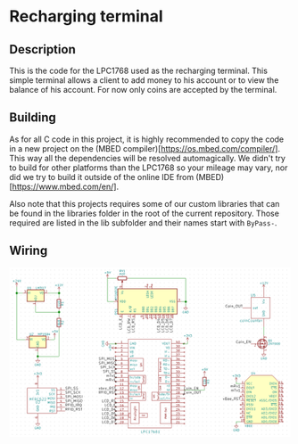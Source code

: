 # Recharging terminal

## Description
This is the code for the LPC1768 used as the recharging terminal. This simple terminal allows a client to add money to his account or to view the balance of his account. For now only coins are accepted by the terminal.

## Building
As for all C code in this project, it is highly recommended to copy the code in a new project on the (MBED compiler)[https://os.mbed.com/compiler/]. This way all the dependencies will be resolved automagically. We didn't try to build for other platforms than the LPC1768 so your mileage may vary, nor did we try to build it outside of the online IDE from (MBED)[https://www.mbed.com/en/].

Also note that this projects requires some of our custom libraries that can be found in the libraries folder in the root of the current repository. Those required are listed in the lib subfolder and their names start with `ByPass-`.

## Wiring
![wiring](wiring.png)
